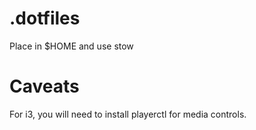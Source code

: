 # .dotfiles

Place in $HOME and use stow

# Caveats

For i3, you will need to install playerctl for media controls.
